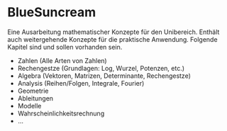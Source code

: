 # BlueSuncream
Eine Ausarbeitung mathematischer Konzepte für den Unibereich. Enthält auch weitergehende Konzepte für die praktische Anwendung.
Folgende Kapitel sind und sollen vorhanden sein.
- Zahlen (Alle Arten von Zahlen)
- Rechengestze (Grundlagen: Log, Wurzel, Potenzen, etc.)
- Algebra (Vektoren, Matrizen, Determinante, Rechengestze)
- Analysis (Reihen/Folgen, Integrale, Fourier)
- Geometrie
- Ableitungen
- Modelle
- Wahrscheinlichkeitsrechnung
- ...

